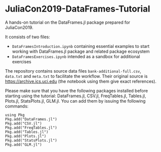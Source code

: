 # JuliaCon2019-DataFrames-Tutorial

A hands-on tutorial on the DataFrames.jl package prepared for JuliaCon2019.

It consists of two files:
* `DataFramesIntroduction.ipynb` containing essential examples to start working with DataFrames.jl package and related package ecosystem
* `DataFramesExercises.ipynb` intended as a sandbox for additional exercises

The repository contains source data files `bank-additional-full.csv`, `data.txt` and `meta.txt` to facilitate the workflow. Their original source is https://archive.ics.uci.edu (the notebook using them give exact references).

Please make sure that you have the following packages installed before starting using the tutorial: DataFrames.jl, CSV.jl, FreqTables.jl, Tables.jl, Plots.jl, StatsPlots.jl, GLM.jl. You can add them by issuing the following commands:

```
using Pkg
Pkg.add("DataFrames.jl")
Pkg.add("CSV.jl")
Pkg.add("FreqTables.jl")
Pkg.add("Tables.jl")
Pkg.add("Plots.jl")
Pkg.add("StatsPlots.jl")
Pkg.add("GLM.jl")
```

